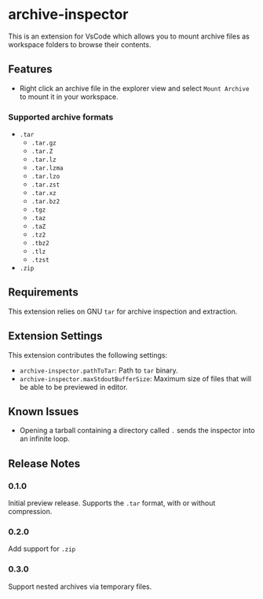 # archive-inspector

This is an extension for VsCode which allows you to mount archive files as workspace folders to browse their contents.

## Features

* Right click an archive file in the explorer view and select `Mount Archive` to mount it in your workspace.

### Supported archive formats
* `.tar`
  * `.tar.gz`
  * `.tar.Z`
  * `.tar.lz`
  * `.tar.lzma`
  * `.tar.lzo`
  * `.tar.zst`
  * `.tar.xz`
  * `.tar.bz2`
  * `.tgz`
  * `.taz`
  * `.taZ`
  * `.tz2`
  * `.tbz2`
  * `.tlz`
  * `.tzst`
* `.zip`

## Requirements

This extension relies on GNU `tar` for archive inspection and extraction.

## Extension Settings

This extension contributes the following settings:

* `archive-inspector.pathToTar`: Path to `tar` binary.
* `archive-inspector.maxStdoutBufferSize`: Maximum size of files that will be able to be previewed in editor.

## Known Issues

* Opening a tarball containing a directory called `.` sends the inspector into an infinite loop.

## Release Notes

### 0.1.0

Initial preview release. Supports the `.tar` format, with or without compression.

### 0.2.0

Add support for `.zip`

### 0.3.0

Support nested archives via temporary files.
